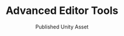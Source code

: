 ---
layout: projectDetail
projId: AET
title: "Advanced Editor Tools"
subtitle: "Published Unity Asset"
startDate: "2023-02-06"
endDate: "2023-06-22"
halted: true
featured: true
relevance: 95
keywords: "Fun, Exciting, Madeupwords, Something else"
categoryTags:
    - Software
techTags: 
    - Unity
    - C# Reflection
    - Engine Tool
summary: "Unity plugin used to create custom inspectors by simply adding attributes to your fields and methods."
shortDescription: "This is a template with example data that shows how an example project should look. This short description could extend a paragraph or two, but not get too much into detail."
longDescription: "This is my very long description, it could go on, and on, and on,and on,and on,and on,and on,and on,and on,and on,and on,and on,and on,and on,and on,and on,and on,and on,and on,and on,and on,and on,and on,and on,and on,and on, but it wont. It can also include html tags like <strong>this one</strong>..."
images:
    - name: Advanced Editor Tools graphics-2.png
      alt: "Miniature"
      footnote: "note"
    - name: Advanced Editor Tools graphics-1.png
      alt: "Miniature"
      footnote: "note"
    - name: Advanced Editor Tools graphics-3.png
      alt: "Miniature"
      footnote: "note"
    - name: Advanced Editor Tools graphics-4.png
      alt: "Miniature"
      footnote: "note"
    - name: Advanced Editor Tools graphics-5.png
      alt: "Miniature"
      footnote: "note"
    - name: Advanced Editor Tools graphics-6.png
      alt: "Miniature"
      footnote: "note"
    - name: Advanced Editor Tools graphics-7.png
      alt: "Miniature"
      footnote: "note"
    - name: Advanced Editor Tools graphics-8.png
      alt: "Miniature"
      footnote: "note"
    - name: Advanced Editor Tools graphics-9.png
      alt: "Miniature"
      footnote: "note"
---